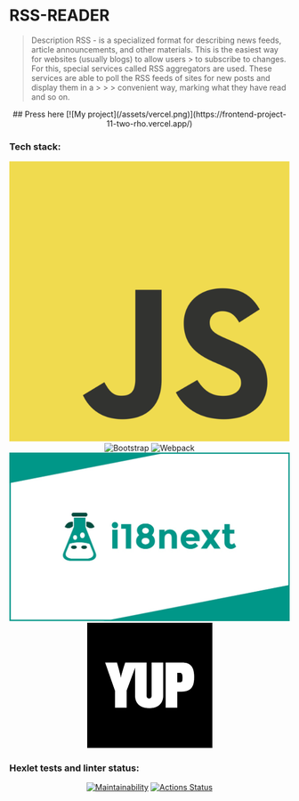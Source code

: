 # RSS-READER

> Description RSS - is a specialized format for describing news feeds, article announcements, and other materials. This is the easiest way for websites (usually blogs) to allow users > to subscribe to changes. For this, special services called RSS aggregators are used. These services are able to poll the RSS feeds of sites for new posts and display them in a > > > convenient way, marking what they have read and so on.

<div align="center">
## Press here
[![My project](/assets/vercel.png)](https://frontend-project-11-two-rho.vercel.app/)

</div>



### Tech stack:
<div align="center">

[![JavaScript](/assets/JavaScript-logo.png)](https://www.javascript.com/)
![Bootstrap](https://img.shields.io/badge/bootstrap-%238511FA.svg?style=for-the-badge&logo=bootstrap&logoColor=white)
![Webpack](https://img.shields.io/badge/webpack-%238DD6F9.svg?style=for-the-badge&logo=webpack&logoColor=black)
[![i18next](/assets/i18next.jpg)](https://www.i18next.com//)
[![yup](/assets/yup.png)](https://github.com/jquense/yup)

</div>

### Hexlet tests and linter status:
<div align="center">

[![Maintainability](https://api.codeclimate.com/v1/badges/0b24e04c68fd5f442be3/maintainability)](https://codeclimate.com/github/Jekaterina111/frontend-project-11/maintainability) 
[![Actions Status](https://github.com/Jekaterina111/frontend-project-11/workflows/hexlet-check/badge.svg)](https://github.com/Jekaterina111/frontend-project-11/actions)

</div>